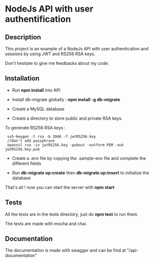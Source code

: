 # NodeJs API with user authentification

## Description

This project is an example of a NodeJs API with user authentication and sessions by using JWT and RS256 RSA keys.

Don't hesitate to give me feedbacks about my code.

## Installation

* Run **npm install** into API

* Install db-migrate globally : **npm install -g db-migrate**

* Create a MySQL database

* Create a directory to store public and private RSA keys.

To generate RS256 RSA keys : 

```
 ssh-keygen -t rsa -b 2048 -f jwtRS256.key
 //Don't add passphrase
 openssl rsa -in jwtRS256.key -pubout -outform PEM -out jwtRS256.key.pub
```

* Create a .env file by copying the .sample-env file and complete the different fields

* Run **db-migrate up:create** then **db-migrate up:insert** to initialize the database

That's all ! now you can start the server with **npm start** 

## Tests

All the tests are in the tests directory, just do **npm test** to run them.

The tests are made with mocha and chai.

## Documentation

The documentation is made with swagger and can be find at "/api-documentation"

